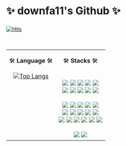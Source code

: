<h2 style="font-size: 2em;">✨ downfa11's Github ✨</h2>


[![Hits](https://hits.seeyoufarm.com/api/count/incr/badge.svg?url=https%3A%2F%2Fgithub.com%2Fdownfa11&count_bg=%2379C83D&title_bg=%23555555&icon=openlayers.svg&icon_color=%23E7E7E7&title=hits&edge_flat=false)](https://hits.seeyoufarm.com)

<br>

<table>
<tr>
  
<td align="center" valign="top">
  
🛠️ **Language** 🛠️<br>

[![Top Langs](https://github-readme-stats.vercel.app/api/top-langs/?username=downfa11)](https://github.com/anuraghazra/github-readme-stats)

</td>

<td align="center" valign="top">
  
🛠️ **Stacks** 🛠️<br>

<br>

<div>
  
<img src="https://img.shields.io/badge/Spring%20Webflux-6DB33F?style=flat-square&logo=spring&logoColor=white"/>
<img src="https://img.shields.io/badge/Spring%20MVC-6DB33F?style=flat-square&logo=spring&logoColor=white"/>
<img src="https://img.shields.io/badge/Spring%20Data%20JPA-6DB33F?style=flat-square&logo=spring&logoColor=white"/>
<img src="https://img.shields.io/badge/r2dbc-6DB33F?style=flat-square&logo=spring&logoColor=white"/>
<img src="https://img.shields.io/badge/Spring%20Security-6DB33F?style=flat-square&logo=spring-security&logoColor=white"/>
</div>

<div>
<img src="https://img.shields.io/badge/MySQL-4479A1?style=flat-square&logo=mysql&logoColor=white"/>
<img src="https://img.shields.io/badge/PostgreSQL-4169E1?style=flat-square&logo=postgresql&logoColor=white"/>
<img src="https://img.shields.io/badge/RDS-FF4F00?style=flat-square&logo=amazon-rds&logoColor=white"/>
<img src="https://img.shields.io/badge/DynamoDB-4053D6?style=flat-square&logo=amazon-dynamodb&logoColor=white"/>
<img src="https://img.shields.io/badge/queryDSL-007396?style=flat-square&logo=Java&logoColor=white"/>
</div>

<br>

<div>
<img src="https://img.shields.io/badge/Apache%20Kafka-231F28?style=flat-square&logo=apache-kafka&logoColor=white"/>
<img src="https://img.shields.io/badge/Redis-DC382D?style=flat-square&logo=redis&logoColor=white"/>
<img src="https://img.shields.io/badge/Vault-0E3C8C?style=flat-square&logo=hashicorp&logoColor=white"/> 
<img src="https://img.shields.io/badge/Axon%20Framework-4B0082?style=flat-square&logo=axon&logoColor=white"/>
<img src="https://img.shields.io/badge/Apache%20JMeter-0A8EBA?style=flat-square&logo=apache&logoColor=white"/>
</div>

<div>
<img src="https://img.shields.io/badge/ElasticSearch-005571?style=flat-square&logo=elasticsearch&logoColor=white"/>
<img src="https://img.shields.io/badge/OpenSearch-005571?style=flat-square&logo=elasticsearch&logoColor=white"/>
<img src="https://img.shields.io/badge/Prometheus-E6522C?style=flat-square&logo=prometheus&logoColor=white"/>
<img src="https://img.shields.io/badge/Grafana-F46800?style=flat-square&logo=grafana&logoColor=white"/>
<img src="https://img.shields.io/badge/Kibana-005571?style=flat-square&logo=kibana&logoColor=white"/>
</div>

<div>
<img src="https://img.shields.io/badge/GitHub%20Actions-2088FF?style=flat-square&logo=github-actions&logoColor=white"/>
<img src="https://img.shields.io/badge/Terraform-844FBA?style=flat-square&logo=terraform&logoColor=white"/>
<img src="https://img.shields.io/badge/Kubernetes-326CE5?style=flat-square&logo=kubernetes&logoColor=white"/>
<img src="https://img.shields.io/badge/Helm-0F1689?style=flat-square&logo=helm&logoColor=white"/>
<img src="https://img.shields.io/badge/ArgoCD-0E3C8C?style=flat-square&logo=argocd&logoColor=white"/>
<img src="https://img.shields.io/badge/Argo%20Rollout-0E3C8C?style=flat-square&logo=argo%20rollout&logoColor=white"/>
</div>

<br>

<div>
<img src="https://img.shields.io/badge/IOCP%20Socket-000000?style=flat-square&logo=windows&logoColor=white"/>
<img src="https://img.shields.io/badge/Unity3d-000000?style=flat-square&logo=unity&logoColor=white"/>
</div>

</td>
</tr>
</table>
</div>
